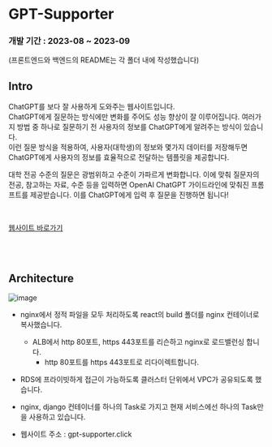 # GPT-Supporter

### 개발 기간 : 2023-08 ~ 2023-09  

(프론트엔드와 백엔드의 README는 각 폴더 내에 작성했습니다)


## Intro

ChatGPT를 보다 잘 사용하게 도와주는 웹사이트입니다.  
ChatGPT에게 질문하는 방식에만 변화를 주어도 성능 향상이 잘 이루어집니다. 여러가지 방법 중 하나로 질문하기 전 사용자의 정보를 ChatGPT에게 알려주는 방식이 있습니다.  
이런 질문 방식을 적용하여, 사용자(대학생)의 정보와 몇가지 데이터를 저장해두면 ChatGPT에게 사용자의 정보를 효율적으로 전달하는 템플릿을 제공합니다.

대학 전공 수준의 질문은 광범위하고 수준이 가파르게 변화합니다. 이에 맞춰 질문자의 전공, 참고하는 자료, 수준 등을 입력하면 OpenAI ChatGPT 가이드라인에 맞춰진 프롬프트를 제공받습니다.
이를 ChatGPT에게 입력 후 질문을 진행하면 됩니다!

<br>

[웹사이트 바로가기](https://gpt-supporter.click)

<br><br>

## Architecture

![image](https://github.com/SonJinHYo/GPT-Supporter/assets/88013439/a15072cd-c194-4e20-9743-6e66e8fbcc12)


- nginx에서 정적 파일을 모두 처리하도록 react의 build 폴더를 nginx 컨테이너로 복사했습니다.
  - ALB에서 http 80포트, https 443포트를 리슨하고 nginx로 로드밸런싱 합니다.
    - http 80포트를 https 443포트로 리다이렉트합니다.
- RDS에 프라이빗하게 접근이 가능하도록 클러스터 단위에서 VPC가 공유되도록 했습니다.
- nginx, django 컨테이너를 하나의 Task로 가지고 현재 서비스에선 하나의 Task만을 사용하고 있습니다.

- 웹사이트 주소 : gpt-supporter.click


